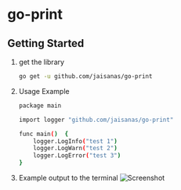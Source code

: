 # go-print

## Getting Started

1. get the library

   ```bash
   go get -u github.com/jaisanas/go-print
   ```

2. Usage Example

   ```bash
   package main

   import logger "github.com/jaisanas/go-print"

   func main()  {
       logger.LogInfo("test 1")
       logger.LogWarn("test 2")
       logger.LogError("test 3")
   }
   ```

3. Example output to the terminal
   ![Screenshot](images/screenshot1.png)
